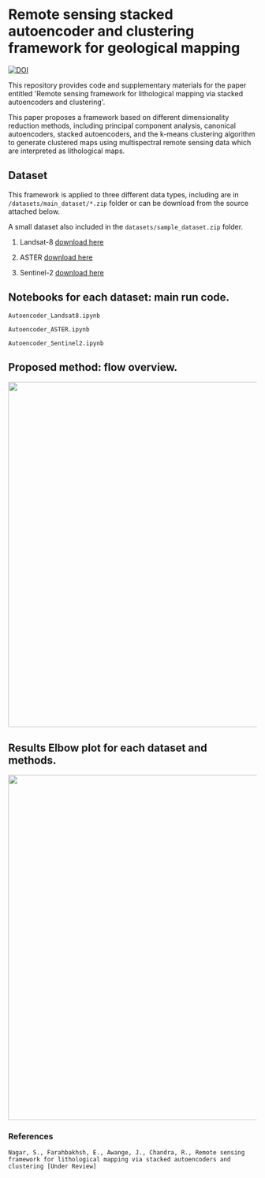 # Remote sensing stacked autoencoder and clustering framework for geological mapping

[![DOI](https://zenodo.org/badge/512082635.svg)](https://zenodo.org/badge/latestdoi/512082635)

This repository provides code and supplementary materials for the paper entitled 'Remote sensing framework for lithological mapping via stacked autoencoders and clustering'. 

This paper proposes a framework based on different dimensionality reduction methods, including principal component analysis, canonical autoencoders, stacked autoencoders, and the k-means clustering algorithm to generate clustered maps using multispectral remote sensing data which are interpreted as lithological maps.

## Dataset
This framework is applied to three different data types, including are in `/datasets/main_dataset/*.zip` folder or can be download from the source attached below.

A small dataset also included in the `datasets/sample_dataset.zip` folder.

1. Landsat-8 
[download here](https://www.usgs.gov/landsat-missions/landsat-data-access)

2. ASTER
[download here](https://asterweb.jpl.nasa.gov/)

4. Sentinel-2
[download here](https://sentinels.copernicus.eu/web/sentinel/missions/sentinel-2)

##  Notebooks for each dataset: main run code.

   `Autoencoder_Landsat8.ipynb` 
   
   `Autoencoder_ASTER.ipynb`

   `Autoencoder_Sentinel2.ipynb`


## Proposed method: flow overview.
<!--- ![image](https://github.com/sydney-machine-learning/autoencoders_remotesensing/assets/14858627/bbcd7578-679d-4c26-bd0d-39b65208ca2a)  align="right"  --->
<img src='https://github.com/sydney-machine-learning/autoencoders_remotesensing/assets/14858627/bbcd7578-679d-4c26-bd0d-39b65208ca2a' width='700'  >

## Results Elbow plot for each dataset and methods.
<!--- ![image](https://github.com/sydney-machine-learning/autoencoders_remotesensing/assets/14858627/098d427f-8872-480e-bd67-16e990181af1) --->
<img src='https://github.com/sydney-machine-learning/autoencoders_remotesensing/assets/14858627/098d427f-8872-480e-bd67-16e990181af1' width ='700'>

### References
`Nagar, S., Farahbakhsh, E., Awange, J., Chandra, R., Remote sensing framework for lithological mapping via stacked autoencoders and clustering [Under Review]`
